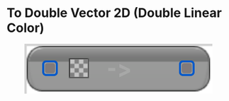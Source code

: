 # To Double Vector 2D (Double Linear Color)

<figure><img src="To_Double_Vector_2D_(Double_Linear_Color).png"></figure>